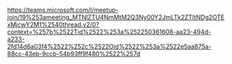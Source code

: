 https://teams.microsoft.com/l/meetup-join/19%253ameeting_MTNlZTU4NmMtM2Q3Ny00Y2JmLTk2ZTItNDg2OTExMjcwY2M1%2540thread.v2/0?context=%257b%2522Tid%2522%253a%252250361608-aa23-494d-a233-2fd14d6a03f4%2522%252c%2522Oid%2522%253a%2522e5aa875a-88cc-43eb-9ccb-54b93ff9f480%2522%257d
